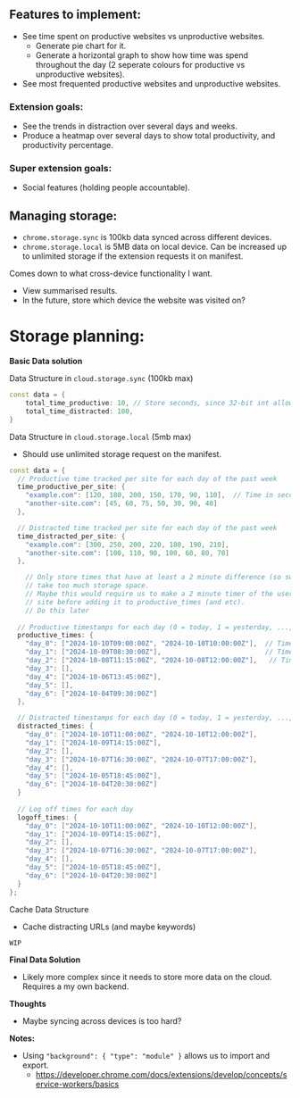 ## Features to implement:

- See time spent on productive websites vs unproductive websites.
    - Generate pie chart for it.
    - Generate a horizontal graph to show how time was spend throughout the day (2 seperate colours for productive vs unproductive websites).
- See most frequented productive websites and unproductive websites.

### Extension goals:
- See the trends in distraction over several days and weeks. 
- Produce a heatmap over several days to show total productivity, and productivity percentage.

### Super extension goals:
- Social features (holding people accountable).

## Managing storage:
- `chrome.storage.sync` is 100kb data synced across different devices.
- `chrome.storage.local` is 5MB data on local device. Can be increased up to unlimited storage if the extension requests it on manifest.

Comes down to what cross-device functionality I want.
- View summarised results.
- In the future, store which device the website was visited on?

# Storage planning:

**Basic Data solution**

Data Structure in `cloud.storage.sync` (100kb max)

```cpp
const data = {
	total_time_productive: 10, // Store seconds, since 32-bit int allows for 68 yrs max.
	total_time_distracted: 100,
}
```

Data Structure in `cloud.storage.local` (5mb max)

- Should use unlimited storage request on the manifest.

```cpp
const data = {
  // Productive time tracked per site for each day of the past week
  time_productive_per_site: {
    "example.com": [120, 180, 200, 150, 170, 90, 110],  // Time in seconds for each day (0 = today, 6 = 6 days ago)
    "another-site.com": [45, 60, 75, 50, 30, 90, 40]
  },

  // Distracted time tracked per site for each day of the past week
  time_distracted_per_site: {
    "example.com": [300, 250, 200, 220, 180, 190, 210],
    "another-site.com": [100, 110, 90, 100, 60, 80, 70]
  },

	// Only store times that have at least a 2 minute difference (so switching tabs doesn't
	// take too much storage space.
	// Maybe this would require us to make a 2 minute timer of the user staying on the same 
	// site before adding it to productive_times (and etc). 
	// Do this later
	
  // Productive timestamps for each day (0 = today, 1 = yesterday, ..., 6 = 6 days ago)
  productive_times: {
    "day_0": ["2024-10-10T09:00:00Z", "2024-10-10T10:00:00Z"],  // Timestamps when user was productive today
    "day_1": ["2024-10-09T08:30:00Z"],                          // Timestamps for the previous day
    "day_2": ["2024-10-08T11:15:00Z", "2024-10-08T12:00:00Z"],   // Timestamps for 2 days ago
    "day_3": [],
    "day_4": ["2024-10-06T13:45:00Z"],
    "day_5": [],
    "day_6": ["2024-10-04T09:30:00Z"]
  },

  // Distracted timestamps for each day (0 = today, 1 = yesterday, ..., 6 = 6 days ago)
  distracted_times: {
    "day_0": ["2024-10-10T11:00:00Z", "2024-10-10T12:00:00Z"],
    "day_1": ["2024-10-09T14:15:00Z"],
    "day_2": [],
    "day_3": ["2024-10-07T16:30:00Z", "2024-10-07T17:00:00Z"],
    "day_4": [],
    "day_5": ["2024-10-05T18:45:00Z"],
    "day_6": ["2024-10-04T20:30:00Z"]
  }
  
  // Log off times for each day
  logoff_times: {
    "day_0": ["2024-10-10T11:00:00Z", "2024-10-10T12:00:00Z"],
    "day_1": ["2024-10-09T14:15:00Z"],
    "day_2": [],
    "day_3": ["2024-10-07T16:30:00Z", "2024-10-07T17:00:00Z"],
    "day_4": [],
    "day_5": ["2024-10-05T18:45:00Z"],
    "day_6": ["2024-10-04T20:30:00Z"]
  }
};
```

Cache Data Structure

- Cache distracting URLs (and maybe keywords)

```cpp
WIP
```

**Final Data Solution**

- Likely more complex since it needs to store more data on the cloud. Requires a my own backend.

**Thoughts**

- Maybe syncing across devices is too hard?

**Notes:**

- Using `"background": { "type": "module" }` allows us to import and export.
  - https://developer.chrome.com/docs/extensions/develop/concepts/service-workers/basics